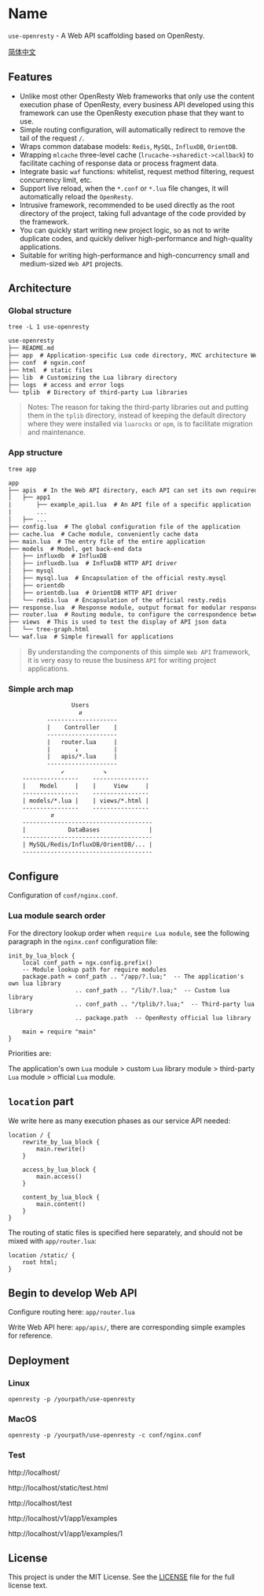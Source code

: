 # Name

`use-openresty` - A Web API scaffolding based on OpenResty.

[简体中文](README_ZH.md)

## Features

* Unlike most other OpenResty Web frameworks that only use the content execution phase of OpenResty, every business API developed using this framework can use the OpenResty execution phase that they want to use.
* Simple routing configuration, will automatically redirect to remove the tail of the request `/`.
* Wraps common database models: `Redis`, `MySQL`, `InfluxDB`, `OrientDB`.
* Wrapping `mlcache` three-level cache (`lrucache->sharedict->callback`) to facilitate caching of response data or process fragment data.
* Integrate basic `waf` functions: whitelist, request method filtering, request concurrency limit, etc.
* Support live reload, when the `*.conf` or `*.lua` file changes, it will automatically reload the `OpenResty`.
* Intrusive framework, recommended to be used directly as the root directory of the project, taking full advantage of the code provided by the framework.
* You can quickly start writing new project logic, so as not to write duplicate codes, and quickly deliver high-performance and high-quality applications.
* Suitable for writing high-performance and high-concurrency small and medium-sized `Web API` projects.

## Architecture

### Global structure

`tree -L 1 use-openresty`

```txt
use-openresty
├── README.md
├── app  # Application-specific Lua code directory, MVC architecture Web API framework
├── conf  # ngxin.conf
├── html  # static files
├── lib  # Customizing the Lua library directory
├── logs  # access and error logs
└── tplib  # Directory of third-party Lua libraries
```

> Notes:
> The reason for taking the third-party libraries out and putting them in the `tplib` directory, instead of keeping the default directory where they were installed via `luarocks` or `opm`, is to facilitate migration and maintenance.

### App structure

`tree app`

```txt
app
├── apis  # In the Web API directory, each API can set its own required OR execution phase
│   ├── app1
|       ├── example_api1.lua  # An API file of a specific application
|       ...
│   ├── ...
├── config.lua  # The global configuration file of the application
├── cache.lua  # Cache module, conveniently cache data
├── main.lua  # The entry file of the entire application
├── models  # Model, get back-end data
│   ├── influxdb  # InfluxDB
│   ├── influxdb.lua  # InfluxDB HTTP API driver
│   ├── mysql
│   ├── mysql.lua  # Encapsulation of the official resty.mysql
│   ├── orientdb
│   ├── orientdb.lua  # OrientDB HTTP API driver
│   └── redis.lua  # Encapsulation of the official resty.redis
├── response.lua  # Response module, output format for modular responses
├── router.lua  # Routing module, to configure the correspondence between urlpath and service api
├── views  # This is used to test the display of API json data
│   └── tree-graph.html
└── waf.lua  # Simple firewall for applications
```

> By understanding the components of this simple `Web API` framework, it is very easy to reuse the business `API` for writing project applications.

### Simple arch map

```txt
                  Users
                    ⇵
           --------------------
           |    Controller    |
           --------------------
           |   router.lua     |
           |       ↓          |
           |   apis/*.lua     |
           --------------------
               ↙︎           ↘︎
    ----------------    ----------------
    |    Model     |    |     View     |
    ----------------    ----------------
    | models/*.lua |    | views/*.html |
    ----------------    ----------------
            ⇵
    -------------------------------------
    |            DataBases              |
    -------------------------------------
    | MySQL/Redis/InfluxDB/OrientDB/... |
    -------------------------------------
```

## Configure

Configuration of `conf/nginx.conf`.

### Lua module search order

For the directory lookup order when `require Lua module`, see the following paragraph in the `nginx.conf` configuration file:

```nginx
init_by_lua_block {
    local conf_path = ngx.config.prefix()
    -- Module lookup path for require modules
    package.path = conf_path .. "/app/?.lua;"  -- The application's own lua library
                   .. conf_path .. "/lib/?.lua;"  -- Custom lua library
                   .. conf_path .. "/tplib/?.lua;"  -- Third-party lua library
                   .. package.path  -- OpenResty official lua library

    main = require "main"
}
```

Priorities are:

The application's own `Lua` module > custom `Lua` library module > third-party `Lua` module > official `Lua` module.

## `location` part

We write here as many execution phases as our service API needed:

```nginx
location / {
    rewrite_by_lua_block {
        main.rewrite()
    }

    access_by_lua_block {
        main.access()
    }

    content_by_lua_block {
        main.content()
    }
}
```

The routing of static files is specified here separately, and should not be mixed with `app/router.lua`:

```nginx
location /static/ {
    root html;
}
```

## Begin to develop Web API

Configure routing here: `app/router.lua`

Write Web API here: `app/apis/`, there are corresponding simple examples for reference.

## Deployment

### Linux

`openresty -p /yourpath/use-openresty`

### MacOS

`openresty -p /yourpath/use-openresty -c conf/nginx.conf`

### Test

http://localhost/

http://localhost/static/test.html

http://localhost/test

http://localhost/v1/app1/examples

http://localhost/v1/app1/examples/1

## License

This project is under the MIT License. See the [LICENSE](LICENSE) file for the full license text.
